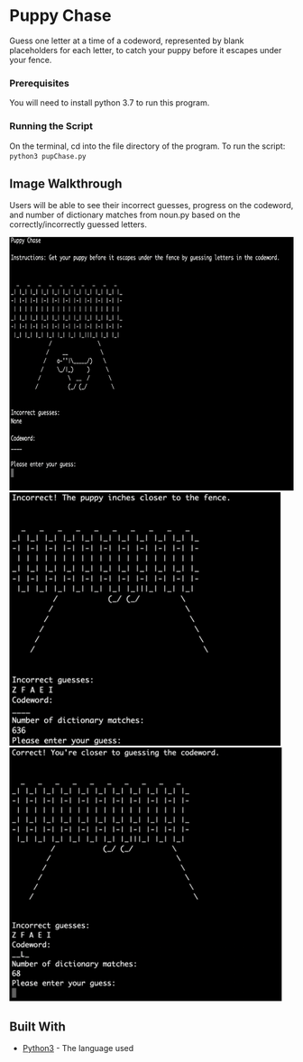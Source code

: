 # Puppy Chase

Guess one letter at a time of a codeword, represented by blank placeholders for each letter, to catch your puppy before it escapes under your fence.


### Prerequisites

You will need to install python 3.7 to run this program.

### Running the Script
On the terminal, cd into the file directory of the program.
To run the script: `python3 pupChase.py`

## Image Walkthrough 

Users will be able to see their incorrect guesses, progress on the codeword, and number of dictionary matches from noun.py based on the correctly/incorrectly guessed letters.

<img src="pupChase_img1.png" height="450" width="650">
<img src="pupChase_img2.png" height="450">
<img src="pupChase_img3.png" height="450">

## Built With

* [Python3](https://www.python.org/downloads/release/python-370/) - The language used

